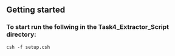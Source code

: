 

## Getting started


### To start run the follwing in the Task4_Extractor_Script directory:

```
csh -f setup.csh

```